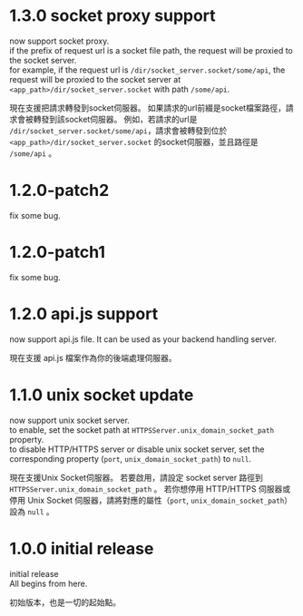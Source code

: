 # 1.3.0 socket proxy support

now support socket proxy.  
if the prefix of request url is a socket file  path, the request will be proxied to the socket server.	
for example, if the request url is `/dir/socket_server.socket/some/api`, the request will be proxied to the socket server at `<app_path>/dir/socket_server.socket` with path `/some/api`.

現在支援把請求轉發到socket伺服器。
如果請求的url前綴是socket檔案路徑，請求會被轉發到該socket伺服器。
例如，若請求的url是 `/dir/socket_server.socket/some/api`，請求會被轉發到位於 `<app_path>/dir/socket_server.socket` 的socket伺服器，並且路徑是 `/some/api` 。

# 1.2.0-patch2

fix some bug.

# 1.2.0-patch1

fix some bug.

# 1.2.0 api.js support

now support api.js file. It can be used as your backend handling server.

現在支援 api.js 檔案作為你的後端處理伺服器。

# 1.1.0 unix socket update

now support unix socket server.  
to enable, set the socket path at `HTTPSServer.unix_domain_socket_path` property.  
to disable HTTP/HTTPS server or disable unix socket server, set the corresponding property (`port`, `unix_domain_socket_path`) to `null`.

現在支援Unix Socket伺服器。
若要啟用，請設定 socket server 路徑到 `HTTPSServer.unix_domain_socket_path` 。
若你想停用 HTTP/HTTPS 伺服器或停用 Unix Socket 伺服器，請將對應的屬性（`port`, `unix_domain_socket_path`）設為 `null` 。

# 1.0.0 initial release
initial release  
All begins from here.

初始版本，也是一切的起始點。
